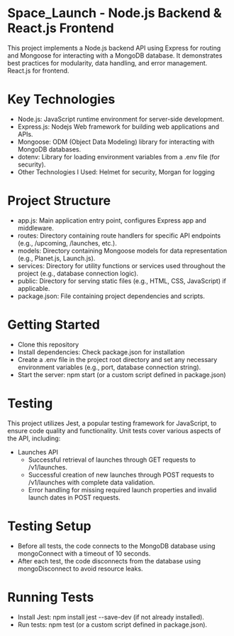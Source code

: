 # Space_Launch - Node.js Backend & React.js Frontend

This project implements a Node.js backend API using Express for routing and Mongoose for interacting with a MongoDB database. It demonstrates best practices for modularity, data handling, and error management. React.js for frontend.

# Key Technologies

 - Node.js: JavaScript runtime environment for server-side development.
 - Express.js: Nodejs Web framework for building web applications and APIs.
 - Mongoose: ODM (Object Data Modeling) library for interacting with MongoDB databases.
 - dotenv: Library for loading environment variables from a .env file (for security).
 - Other Technologies I Used: Helmet for security, Morgan for logging

# Project Structure

 - app.js: Main application entry point, configures Express app and middleware.
 - routes: Directory containing route handlers for specific API endpoints (e.g., /upcoming, /launches, etc.).
 - models: Directory containing Mongoose models for data representation (e.g., Planet.js, Launch.js).
 - services: Directory for utility functions or services used throughout the project (e.g., database connection logic).
 - public: Directory for serving static files (e.g., HTML, CSS, JavaScript) if applicable.
 - package.json: File containing project dependencies and scripts.

# Getting Started

 - Clone this repository
 - Install dependencies: Check package.json for installation
 - Create a .env file in the project root directory and set any necessary environment variables (e.g., port, database connection string).
 - Start the server: npm start (or a custom script defined in package.json)

# Testing

This project utilizes Jest, a popular testing framework for JavaScript, to ensure code quality and functionality. Unit tests cover various aspects of the API, including:

 * Launches API
   - Successful retrieval of launches through GET requests to /v1/launches.
   - Successful creation of new launches through POST requests to /v1/launches with complete data validation.
   - Error handling for missing required launch properties and invalid launch dates in POST requests.

# Testing Setup

 - Before all tests, the code connects to the MongoDB database using mongoConnect with a timeout of 10 seconds.
 - After each test, the code disconnects from the database using mongoDisconnect to avoid resource leaks.

# Running Tests

 - Install Jest: npm install jest --save-dev (if not already installed).
 - Run tests: npm test (or a custom script defined in package.json).
